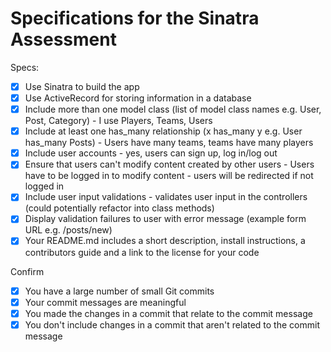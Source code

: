 # Specifications for the Sinatra Assessment

Specs:
- [x] Use Sinatra to build the app
- [x] Use ActiveRecord for storing information in a database
- [x] Include more than one model class (list of model class names e.g. User, Post, Category) - I use Players, Teams, Users
- [x] Include at least one has_many relationship (x has_many y e.g. User has_many Posts) - Users have many teams, teams have many players
- [x] Include user accounts - yes, users can sign up, log in/log out
- [x] Ensure that users can't modify content created by other users - Users have to be logged in to modify content - users will be redirected if not logged in
- [x] Include user input validations - validates user input in the controllers (could potentially refactor into class methods)
- [x] Display validation failures to user with error message (example form URL e.g. /posts/new)
- [x] Your README.md includes a short description, install instructions, a contributors guide and a link to the license for your code

Confirm
- [x] You have a large number of small Git commits
- [x] Your commit messages are meaningful
- [x] You made the changes in a commit that relate to the commit message
- [x] You don't include changes in a commit that aren't related to the commit message
